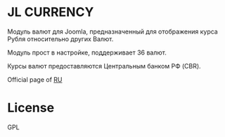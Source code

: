 # JL CURRENCY
Модуль валют для Joomla, предназначенный для отображения курса Рубля относительно других Валют.

Модуль прост в настройке, поддерживает 36 валют.

Курсы валют предоставляются Центральным банком РФ (CBR).

Official page of [RU](http://joomline.ru/rasshirenija/moduli/jlcurrency.html)

# License
GPL
